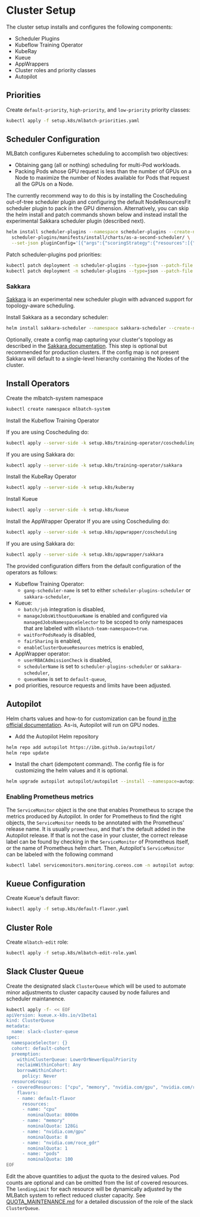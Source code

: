 # Cluster Setup

The cluster setup installs and configures the following components:
+ Scheduler Plugins
+ Kubeflow Training Operator
+ KubeRay
+ Kueue
+ AppWrappers
+ Cluster roles and priority classes
+ Autopilot

## Priorities

Create `default-priority`, `high-priority`, and `low-priority` priority classes:
```sh
kubectl apply -f setup.k8s/mlbatch-priorities.yaml
```

## Scheduler Configuration

MLBatch configures Kubernetes scheduling to accomplish two objectives:
+ Obtaining gang (all or nothing) scheduling for multi-Pod workloads.
+ Packing Pods whose GPU request is less than the number of GPUs on a Node to
  maximize the number of Nodes available for Pods that request all the GPUs on a Node.

The currently recommend way to do this is by installing the Coscheduling out-of-tree scheduler
plugin and configuring the default NodeResourcesFit scheduler plugin to pack in the GPU dimension.
Alternatively, you can skip the helm install and patch commands shown below and instead install
the experimental Sakkara scheduler plugin (described next).


```sh
helm install scheduler-plugins --namespace scheduler-plugins --create-namespace \
  scheduler-plugins/manifests/install/charts/as-a-second-scheduler/ \
  --set-json pluginConfig='[{"args":{"scoringStrategy":{"resources":[{"name":"nvidia.com/gpu","weight":1}],"requestedToCapacityRatio":{"shape":[{"utilization":0,"score":0},{"utilization":100,"score":10}]},"type":"RequestedToCapacityRatio"}},"name":"NodeResourcesFit"},{"args":{"permitWaitingTimeSeconds":300},"name":"Coscheduling"}]'
```
Patch scheduler-plugins pod priorities:
```sh
kubectl patch deployment -n scheduler-plugins --type=json --patch-file setup.k8s/scheduler-priority-patch.yaml scheduler-plugins-controller
kubectl patch deployment -n scheduler-plugins --type=json --patch-file setup.k8s/scheduler-priority-patch.yaml scheduler-plugins-scheduler
```

### Sakkara

[Sakkara](https://github.com/atantawi/scheduler-plugins/tree/sakkara) is an experimental
new scheduler plugin with advanced support for topology-aware scheduling.

Install Sakkara as a secondary scheduler:
```sh
helm install sakkara-scheduler --namespace sakkara-scheduler --create-namespace mlbatch/sakkara-scheduler
```
Optionally, create a config map capturing your cluster's topology as described in the [Sakkara documentation](https://github.com/atantawi/sakkara-deploy/tree/main?tab=readme-ov-file#cluster-topology). This step is optional but recommended for production clusters. If the config map is not present Sakkara will default to a single-level hierarchy containing the Nodes of the cluster.

## Install Operators

Create the mlbatch-system namespace
```sh
kubectl create namespace mlbatch-system
```

Install the Kubeflow Training Operator

If you are using Coscheduling do:
```sh
kubectl apply --server-side -k setup.k8s/training-operator/coscheduling
```
If you are using Sakkara do:
```sh
kubectl apply --server-side -k setup.k8s/training-operator/sakkara
```

Install the KubeRay Operator
```sh
kubectl apply --server-side -k setup.k8s/kuberay
```

Install Kueue
```sh
kubectl apply --server-side -k setup.k8s/kueue
```

Install the AppWrapper Operator
If you are using Coscheduling do:
```sh
kubectl apply --server-side -k setup.k8s/appwrapper/coscheduling
```
If you are using Sakkara do:
```sh
kubectl apply --server-side -k setup.k8s/appwrapper/sakkara
```

The provided configuration differs from the default configuration of the
operators as follows:
- Kubeflow Training Operator:
  - `gang-scheduler-name` is set to either `scheduler-plugins-scheduler` or `sakkara-scheduler`,
- Kueue:
  - `batch/job` integration is disabled,
  - `manageJobsWithoutQueueName` is enabled and configured via `managedJobsNamespaceSelector` to be
     scoped to only namespaces that are labeled with `mlbatch-team-namespace=true`.
  - `waitForPodsReady` is disabled,
  - `fairSharing` is enabled,
  - `enableClusterQueueResources` metrics is enabled,
- AppWrapper operator:
  - `userRBACAdmissionCheck` is disabled,
  - `schedulerName` is set to `scheduler-plugins-scheduler` or `sakkara-scheduler`,
  - `queueName` is set to `default-queue`,
- pod priorities, resource requests and limits have been adjusted.

## Autopilot

Helm charts values and how-to for customization can be found [in the official documentation](https://github.com/IBM/autopilot/blob/main/helm-charts/autopilot/README.md). As-is, Autopilot will run on GPU nodes.

- Add the Autopilot Helm repository

```bash
helm repo add autopilot https://ibm.github.io/autopilot/
helm repo update
```

- Install the chart (idempotent command). The config file is for customizing the helm values and it is optional.

```bash
helm upgrade autopilot autopilot/autopilot --install --namespace=autopilot --create-namespace -f your-config.yml
```

### Enabling Prometheus metrics

The `ServiceMonitor` object is the one that enables Prometheus to scrape the metrics produced by Autopilot.
In order for Prometheus to find the right objects, the `ServiceMonitor` needs to be annotated with the Prometheus' release name. It is usually `prometheus`, and that's the default added in the Autopilot release.
If that is not the case in your cluster, the correct release label can be found by checking in the `ServiceMonitor` of Prometheus itself, or the name of Prometheus helm chart.
Then, Autopilot's `ServiceMonitor` can be labeled with the following command

```bash
kubectl label servicemonitors.monitoring.coreos.com -n autopilot autopilot-metrics-monitor release=<prometheus-release-name> --overwrite
```

## Kueue Configuration

Create Kueue's default flavor:
```sh
kubectl apply -f setup.k8s/default-flavor.yaml
```

## Cluster Role

Create `mlbatch-edit` role:
```sh
kubectl apply -f setup.k8s/mlbatch-edit-role.yaml
```

## Slack Cluster Queue

Create the designated slack `ClusterQueue` which will be used to automate
minor adjustments to cluster capacity caused by node failures and
scheduler maintanence.
```sh
kubectl apply -f- << EOF
apiVersion: kueue.x-k8s.io/v1beta1
kind: ClusterQueue
metadata:
  name: slack-cluster-queue
spec:
  namespaceSelector: {}
  cohort: default-cohort
  preemption:
    withinClusterQueue: LowerOrNewerEqualPriority
    reclaimWithinCohort: Any
    borrowWithinCohort:
      policy: Never
  resourceGroups:
  - coveredResources: ["cpu", "memory", "nvidia.com/gpu", "nvidia.com/roce_gdr", "pods"]
    flavors:
    - name: default-flavor
      resources:
      - name: "cpu"
        nominalQuota: 8000m
      - name: "memory"
        nominalQuota: 128Gi
      - name: "nvidia.com/gpu"
        nominalQuota: 8
      - name: "nvidia.com/roce_gdr"
        nominalQuota: 1
      - name: "pods"
        nominalQuota: 100
EOF
```
Edit the above quantities to adjust the quota to the desired
values. Pod counts are optional and can be omitted from the list of
covered resources.  The `lendingLimit` for each resource will be
dynamically adjusted by the MLBatch system to reflect reduced cluster
capacity. See [QUOTA_MAINTENANCE.md](../QUOTA_MAINTENANCE.md) for a
detailed discussion of the role of the slack `ClusterQueue`.
